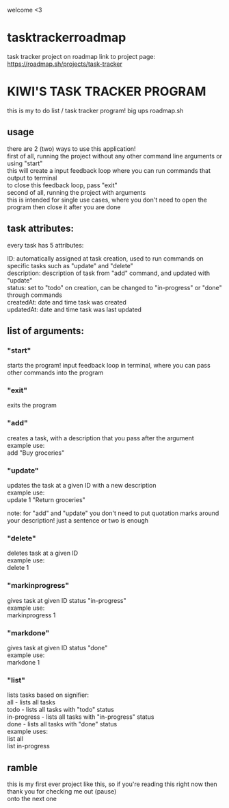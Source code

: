 welcome <3
# tasktrackerroadmap
task tracker project on roadmap 
link to project page: https://roadmap.sh/projects/task-tracker


# KIWI'S TASK TRACKER PROGRAM

this is my to do list / task tracker program! big ups roadmap.sh 

## usage

there are 2 (two) ways to use this application! <br />
first of all, running the project without any other command line arguments or using "start" <br />
this will create a input feedback loop where you can run commands that output to terminal<br />
to close this feedback loop, pass "exit" <br />
second of all, running the project with arguments<br />
this is intended for single use cases, where you don't need to open the program then close it after you are done

## task attributes:
every task has 5 attributes:

ID: automatically assigned at task creation, used to run commands on specific tasks such as "update" and "delete"<br />
description: description of task from "add" command, and updated with "update"<br />
status: set to "todo" on creation, can be changed to "in-progress" or "done" through commands<br />
createdAt: date and time task was created<br />
updatedAt: date and time task was last updated

## list of arguments:

### "start" 
starts the program! input feedback loop in terminal, where you can pass other commands into the program

### "exit"
exits the program

### "add" 
creates a task, with a description that you pass after the argument<br />
example use:<br />
add "Buy groceries"

### "update"
updates the task at a given ID with a new description<br />
example use:<br />
update 1 "Return groceries"<br />

note: for "add" and "update" you don't need to put quotation marks around your description! just a sentence or two is enough

### "delete"
deletes task at a given ID<br />
example use:<br />
delete 1

### "markinprogress"
gives task at given ID status "in-progress"<br />
example use:<br />
markinprogress 1

### "markdone"
gives task at given ID status "done"<br />
example use:<br />
markdone 1

### "list"
lists tasks based on signifier:<br />
all - lists all tasks<br />
todo - lists all tasks with "todo" status<br />
in-progress - lists all tasks with "in-progress" status<br />
done - lists all tasks with "done" status<br />
example uses:<br />
list all<br />
list in-progress


## ramble

this is my first ever project like this, so if you're reading this right now then thank you for checking me out (pause)<br />
onto the next one
